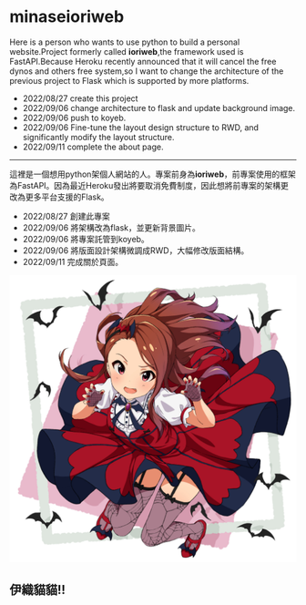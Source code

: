 # minaseioriweb
 
Here is a person who wants to use python to build a personal website.Project formerly called **ioriweb**,the framework used is FastAPI.Because Heroku recently announced that it will cancel the free dynos and others free system,so I want to change the architecture of the previous project to Flask which is supported by more platforms.

* 2022/08/27 create this project
* 2022/09/06 change architecture to flask and update background image.
* 2022/09/06 push to koyeb.
* 2022/09/06 Fine-tune the layout design structure to RWD, and significantly modify the layout structure.
* 2022/09/11 complete the about page.

***

這裡是一個想用python架個人網站的人。專案前身為**ioriweb**，前專案使用的框架為FastAPI。因為最近Heroku發出將要取消免費制度，因此想將前專案的架構更改為更多平台支援的Flask。

* 2022/08/27 創建此專案
* 2022/09/06 將架構改為flask，並更新背景圖片。
* 2022/09/06 將專案託管到koyeb。
* 2022/09/06 將版面設計架構微調成RWD，大幅修改版面結構。
* 2022/09/11 完成關於頁面。

![md_image](md_image.png)

## 伊織貓貓!!